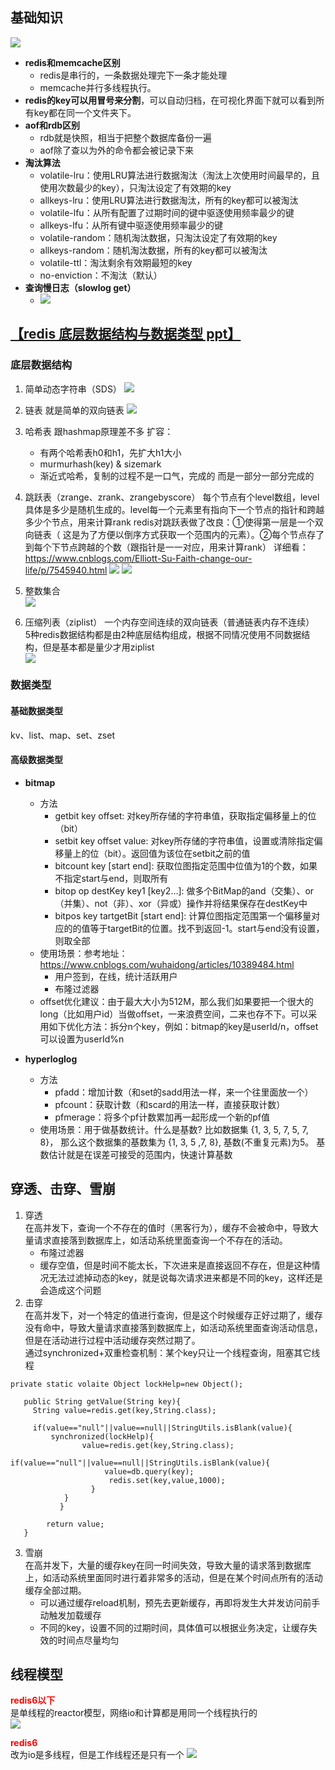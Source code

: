 ## 基础知识

![](../resources/redis.jpg)

- **redis和memcache区别**
    - redis是串行的，一条数据处理完下一条才能处理
    - memcache并行多线程执行。
- **redis的key可以用冒号来分割**，可以自动归档，在可视化界面下就可以看到所有key都在同一个文件夹下。
- **aof和rdb区别**
    - rdb就是快照，相当于把整个数据库备份一遍
    - aof除了查以为外的命令都会被记录下来
- **淘汰算法**
    - volatile-lru：使用LRU算法进行数据淘汰（淘汰上次使用时间最早的，且使用次数最少的key），只淘汰设定了有效期的key
    - allkeys-lru：使用LRU算法进行数据淘汰，所有的key都可以被淘汰
    - volatile-lfu：从所有配置了过期时间的键中驱逐使用频率最少的键
    - allkeys-lfu：从所有键中驱逐使用频率最少的键
    - volatile-random：随机淘汰数据，只淘汰设定了有效期的key
    - allkeys-random：随机淘汰数据，所有的key都可以被淘汰
    - volatile-ttl：淘汰剩余有效期最短的key
    - no-enviction：不淘汰（默认）
- **查询慢日志（slowlog get）**
    - ![](../resources/redis8.jpg)

## [【redis 底层数据结构与数据类型 ppt】](../resources/redis.pptx)

### 底层数据结构
1. 简单动态字符串（SDS）
   ![](../resources/redis1.jpg)

2. 链表 就是简单的双向链表
   ![](../resources/redis2.jpg)

3. 哈希表 跟hashmap原理差不多 扩容：
    - 有两个哈希表h0和h1，先扩大h1大小
    - murmurhash(key) & sizemark
    - 渐近式哈希，复制的过程不是一口气，完成的 而是一部分一部分完成的

4. 跳跃表（zrange、zrank、zrangebyscore） 每个节点有个level数组，level具体是多少是随机生成的。level每一个元素里有指向下一个节点的指针和跨越多少个节点，用来计算rank
   redis对跳跃表做了改良：①使得第一层是一个双向链表（ 这是为了方便以倒序方式获取一个范围内的元素）。②每个节点存了到每个下节点跨越的个数（跟指针是一一对应，用来计算rank）
   详细看： https://www.cnblogs.com/Elliott-Su-Faith-change-our-life/p/7545940.html
   ![](../resources/redis3.jpg)
   ![](../resources/redis4.jpg)


5. 整数集合  
   ![](../resources/redis5.jpg)

6. 压缩列表（ziplist） 一个内存空间连续的双向链表（普通链表内存不连续）  
   5种redis数据结构都是由2种底层结构组成，根据不同情况使用不同数据结构，但是基本都是量少才用ziplist  
   ![](../resources/redis6.jpg)

### 数据类型
#### 基础数据类型
kv、list、map、set、zset
#### 高级数据类型
- **bitmap**
  - 方法
    - getbit key offset: 对key所存储的字符串值，获取指定偏移量上的位（bit）
    - setbit key offset value: 对key所存储的字符串值，设置或清除指定偏移量上的位（bit）。返回值为该位在setbit之前的值
    - bitcount key [start end]: 获取位图指定范围中位值为1的个数，如果不指定start与end，则取所有
    - bitop op destKey key1 [key2...]: 做多个BitMap的and（交集）、or（并集）、not（非）、xor（异或）操作并将结果保存在destKey中
    - bitpos key tartgetBit [start end]: 计算位图指定范围第一个偏移量对应的的值等于targetBit的位置。找不到返回-1。start与end没有设置，则取全部
  - 使用场景：参考地址：https://www.cnblogs.com/wuhaidong/articles/10389484.html  
    - 用户签到，在线，统计活跃用户
    - 布隆过滤器
  - offset优化建议：由于最大大小为512M，那么我们如果要把一个很大的long（比如用户id）当做offset，一来浪费空间，二来也存不下。可以采用如下优化方法：拆分n个key，例如：bitmap的key是userId/n，offset可以设置为userId%n

- **hyperloglog**
  - 方法
    - pfadd：增加计数（和set的sadd用法一样，来一个往里面放一个）
    - pfcount：获取计数（和scard的用法一样，直接获取计数）
    - pfmerage：将多个pf计数累加再一起形成一个新的pf值
  - 使用场景：用于做基数统计。什么是基数? 比如数据集 {1, 3, 5, 7, 5, 7, 8}， 那么这个数据集的基数集为 {1, 3, 5 ,7, 8}, 基数(不重复元素)为5。 基数估计就是在误差可接受的范围内，快速计算基数

## 穿透、击穿、雪崩
1. 穿透  
   在高并发下，查询一个不存在的值时（黑客行为），缓存不会被命中，导致大量请求直接落到数据库上，如活动系统里面查询一个不存在的活动。
   - 布隆过滤器
   - 缓存空值，但是时间不能太长，下次进来是直接返回不存在，但是这种情况无法过滤掉动态的key，就是说每次请求进来都是不同的key，这样还是会造成这个问题
2. 击穿  
   在高并发下，对一个特定的值进行查询，但是这个时候缓存正好过期了，缓存没有命中，导致大量请求直接落到数据库上，如活动系统里面查询活动信息，但是在活动进行过程中活动缓存突然过期了。  
   通过synchronized+双重检查机制：某个key只让一个线程查询，阻塞其它线程  
```
private static volaite Object lockHelp=new Object();

   public String getValue(String key){
     String value=redis.get(key,String.class);
     
     if(value=="null"||value==null||StringUtils.isBlank(value){
         synchronized(lockHelp){
                value=redis.get(key,String.class);
                 if(value=="null"||value==null||StringUtils.isBlank(value){
                     value=db.query(key);
                      redis.set(key,value,1000);
                  }
            }
           }    

        return value;
   }
```
3. 雪崩  
   在高并发下，大量的缓存key在同一时间失效，导致大量的请求落到数据库上，如活动系统里面同时进行着非常多的活动，但是在某个时间点所有的活动缓存全部过期。
   - 可以通过缓存reload机制，预先去更新缓存，再即将发生大并发访问前手动触发加载缓存
   - 不同的key，设置不同的过期时间，具体值可以根据业务决定，让缓存失效的时间点尽量均匀



## 线程模型
<font color=red>**redis6以下**</font>  
是单线程的reactor模型，网络io和计算都是用同一个线程执行的  
![](../resources/redis9.jpg)

<font color=red>**redis6**</font>  
改为io是多线程，但是工作线程还是只有一个
![](../resources/redis10.jpg)

